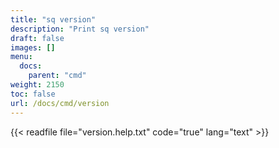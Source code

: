 ```yaml
---
title: "sq version"
description: "Print sq version"
draft: false
images: []
menu:
  docs:
    parent: "cmd"
weight: 2150
toc: false
url: /docs/cmd/version
---
```


{{< readfile file="version.help.txt" code="true" lang="text" >}}
